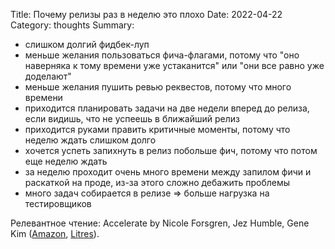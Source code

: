 Title: Почему релизы раз в неделю это плохо
Date: 2022-04-22
Category: thoughts
Summary:

- слишком долгий фидбек-луп
- меньше желания пользоваться фича-флагами,
  потому что "оно наверняка к тому времени уже устаканится"
  или "они все равно уже доделают"
- меньше желания пушить ревью реквестов, потому что много времени
- приходится планировать задачи на две недели вперед до релиза,
  если видишь, что не успеешь в ближайший релиз
- приходится руками править критичные моменты, потому что неделю ждать слишком долго
- хочется успеть запихнуть в релиз побольше фич, потому что потом еще неделю ждать
- за неделю проходит очень много времени между запилом фичи и раскаткой на проде,
  из-за этого сложно дебажить проблемы
- много задач собирается в релизе => больше нагрузка на тестировщиков

Релевантное чтение: Accelerate by Nicole Forsgren, Jez Humble, Gene Kim 
([Amazon](https://www.amazon.com/Accelerate-Software-Performing-Technology-Organizations/dp/1942788339), 
[Litres](https://litres.com/book/dzhez-hambl/uskoryaysya-nauka-devops-50628699/)).

